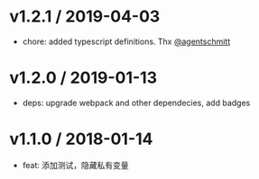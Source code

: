 v1.2.1 / 2019-04-03
==================

  - chore: added typescript definitions. Thx [@agentschmitt](https://github.com/agentschmitt)

v1.2.0 / 2019-01-13
==================

  - deps: upgrade webpack and other dependecies, add badges

v1.1.0 / 2018-01-14
==================

  - feat: 添加测试，隐藏私有变量